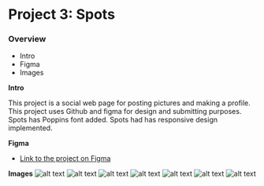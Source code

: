 # Project 3: Spots

### Overview

- Intro
- Figma
- Images

**Intro**

This project is a social web page for posting pictures and making a profile. This project uses Github and figma for design and submitting purposes. Spots has Poppins font added. Spots had has responsive design implemented.

**Figma**

- [Link to the project on Figma](https://www.figma.com/file/BBNm2bC3lj8QQMHlnqRsga/Sprint-3-Project-%E2%80%94-Spots?type=design&node-id=2%3A60&mode=design&t=afgNFybdorZO6cQo-1)

**Images**
![alt text](1-photo-by-moritz-feldmann-from-pexels.jpg)
![alt text](2-photo-by-ceiline-from-pexels.jpg)
![alt text](3-photo-by-tubanur-dogan-from-pexels.jpg)
![alt text](4-photo-by-maurice-laschet-from-pexels.jpg)
![alt text](5-photo-by-van-anh-nguyen-from-pexels.jpg)
![alt text](6-photo-by-moritz-feldmann-from-pexels.jpg)
![alt text](avatar.jpg)
